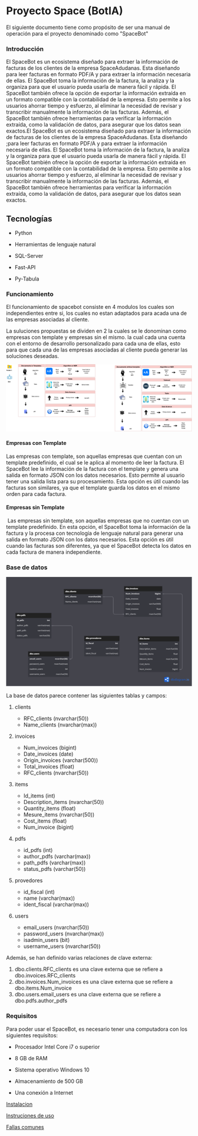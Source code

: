 # Proyecto Space (BotIA)

El siguiente documento tiene como propósito de ser una manual de operación para el proyecto denominado como "SpaceBot"

### Introducción

El SpaceBot es un ecosistema diseñado para extraer la información de facturas de los clientes de la empresa SpaceAdudanas. Esta diseñando para leer facturas en formato PDF/A y para extraer la información necesaria de ellas. El SpaceBot toma la información de la factura, la analiza y la organiza para que el usuario pueda usarla de manera fácil y rápida. El SpaceBot también ofrece la opción de exportar la información extraída en un formato compatible con la contabilidad de la empresa. Esto permite a los usuarios ahorrar tiempo y esfuerzo, al eliminar la necesidad de revisar y transcribir manualmente la información de las facturas. Además, el SpaceBot también ofrece herramientas para verificar la información extraída, como la validación de datos, para asegurar que los datos sean exactos.El SpaceBot es un ecosistema diseñado para extraer la información de facturas de los clientes de la empresa SpaceAdudanas. Esta diseñando ;para leer facturas en formato PDF/A y para extraer la información necesaria de ellas. El SpaceBot toma la información de la factura, la analiza y la organiza para que el usuario pueda usarla de manera fácil y rápida. El SpaceBot también ofrece la opción de exportar la información extraída en un formato compatible con la contabilidad de la empresa. Esto permite a los usuarios ahorrar tiempo y esfuerzo, al eliminar la necesidad de revisar y transcribir manualmente la información de las facturas. Además, el SpaceBot también ofrece herramientas para verificar la información extraída, como la validación de datos, para asegurar que los datos sean exactos.

## Tecnologías

* Python

* Herramientas de lenguaje natural 

* SQL-Server 

* Fast-API

* Py-Tabula

### Funcionamiento

El funcionamiento de spacebot consiste en 4 modulos los cuales son independientes entre si, los cuales no estan adaptados para acada una de las empresas asociadas al cliente.

La suluciones propuestas se dividen en 2 la cuales se le donominan como empresas con template y empresas sin el mismo. la cual cada una cuenta con el entorno de desarrollo personalizado para cada una de ellas, esto para que cada una de las empresas asociadas al cliente pueda generar las soluciones deseadas.

![MarineGEO circle logo](assets\BotSpace.png)

#### Empresas con Template

Las empresas con template, son aquellas empresas que cuentan con un template predefinido, el cual se le aplica al momento de leer la factura. El SpaceBot lee la información de la factura con el template y genera una salida en formato JSON con los datos necesarios. Esto permite al usuario tener una salida lista para su procesamiento. Esta opción es útil cuando las facturas son similares, ya que el template guarda los datos en el mismo orden para cada factura. 

#### Empresas sin Template

 Las empresas sin template, son aquellas empresas que no cuentan con un template predefinido. En esta opción, el SpaceBot toma la información de la factura y la procesa con tecnología de lenguaje natural para generar una salida en formato JSON con los datos necesarios. Esta opción es útil cuando las facturas son diferentes, ya que el SpaceBot detecta los datos en cada factura de manera independiente.

### Base de datos

![](assets\2022-12-16-09-46-08-Diagrama.png)

La base de datos parece contener las siguientes tablas y campos:

1. clients
   
   - RFC_clients (nvarchar(50))
   - Name_clients (nvarchar(max))

2. invoices
   
   - Num_invoices (bigint)
   - Date_invoices (date)
   - Origin_invoices (varchar(500))
   - Total_invoices (float)
   - RFC_clients (nvarchar(50))

3. items
   
   - Id_items (int)
   - Description_items (nvarchar(50))
   - Quantity_items (float)
   - Mesure_items (nvarchar(50))
   - Cost_items (float)
   - Num_invoice (bigint)

4. pdfs
   
   - id_pdfs (int)
   - author_pdfs (varchar(max))
   - path_pdfs (varchar(max))
   - status_pdfs (varchar(50))

5. provedores
   
   - id_fiscal (int)
   - name (varchar(max))
   - ident_fiscal (varchar(max))

6. users
   
   - email_users (nvarchar(50))
   - password_users (nvarchar(max))
   - isadmin_users (bit)
   - username_users (nvarchar(50))

Además, se han definido varias relaciones de clave externa:

1. dbo.clients.RFC_clients es una clave externa que se refiere a dbo.invoices.RFC_clients
2. dbo.invoices.Num_invoices es una clave externa que se refiere a dbo.items.Num_invoice
3. dbo.users.email_users es una clave externa que se refiere a dbo.pdfs.author_pdfs

### Requisitos

Para poder usar el SpaceBot, es necesario tener una computadora con los siguientes requisitos: 

- Procesador Intel Core i7 o superior

- 8 GB de RAM 

- Sistema operativo Windows 10 

- Almacenamiento de 500 GB 

- Una conexión a Internet

[Instalacion](install.md)

[Instruciones de uso](manual.md)

[Fallas comunes](fix.md)
